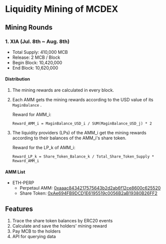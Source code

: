 # Liquidity Mining of MCDEX

## Mining Rounds

### 1. XIA (Jul. 8th ~ Aug. 8th)

- Total Supply: 410,000 MCB
- Release: 2 MCB / Block
- Begin Block: 10,420,000
- End Block: 10,620,000

#### Distribution

1. The mining rewards are calculated in every block.
   
2. Each AMM gets the mining rewards according to the USD value of its `MaginBalance` .  
   
   Reward for AMM_i: 
   
   `Reward_AMM_i = MaginBalance_USD_i / SUM(MaginBalance_USD_j) * 2`

3. The liquidity providers (LPs) of the AMM_i get the mining rewards according to their balances of the AMM_i's share token.
   
   Reward for the LP_k of AMM_i: 
   
   `Reward_LP_k = Share_Token_Balance_k / Total_Share_Token_Supply * Reward_AMM_i`


#### AMM List

* ETH-PERP
  * Perpetaul AMM: [0xaaac8434217575643b2d2ab6f12ce8600c625520](https://etherscan.io/address/0xaaac8434217575643b2d2ab6f12ce8600c625520)
  * Share Token: [0xAe694FB9DCD1E6195519c0056B2aB19380B26FF2](https://etherscan.io/token/0xAe694FB9DCD1E6195519c0056B2aB19380B26FF2)

## Features
1. Trace the share token balances by ERC20 events
2. Calculate and save the holders' mining reward
3. Pay MCB to the holders
4. API for querying data